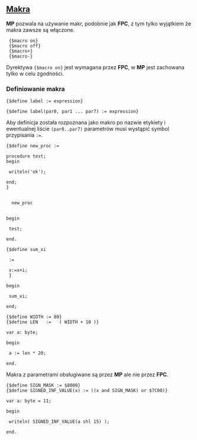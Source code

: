 #

## [Makra](https://www.freepascal.org/docs-html/prog/progse5.html)

**MP** pozwala na używanie makr, podobnie jak **FPC**, z tym tylko wyjątkiem że makra zawsze są włączone.

```delphi
 {$macro on}
 {$macro off}
 {$macro+}
 {$macro-} 
```

Dyrektywa `{$macro on}` jest wymagana przez **FPC**, w **MP** jest zachowana tylko w celu zgodności.

### Definiowanie makra

```delphi
{$define label := expression}

{$define label(par0, par1 ... par7) := expression}
```

Aby definicja została rozpoznana jako makro po nazwie etykiety i ewentualnej liście `(par0..par7)` parametrów musi wystąpić symbol przypisania `:=`.


```delphi
{$define new_proc :=

procedure test;
begin

 writeln('ok');

end;
}


  new_proc


begin

 test;

end.
```

```delphi
{$define sum_xi

 :=

 x:=x+i;
 }
 
begin

 sum_xi;
 
end;
```

```delphi
{$define WIDTH := 80}
{$define LEN   :=   ( WIDTH + 10 )}

var a: byte;

begin

 a := len * 20;

end.
```

Makra z parametrami obsługiwane są przez **MP** ale nie przez **FPC**.

```delphi
{$define SIGN_MASK := $8000}
{$define SIGNED_INF_VALUE(x) := ((x and SIGN_MASK) or $7C00)}

var a: byte = 11;

begin

 writeln( SIGNED_INF_VALUE(a shl 15) );

end.
```
